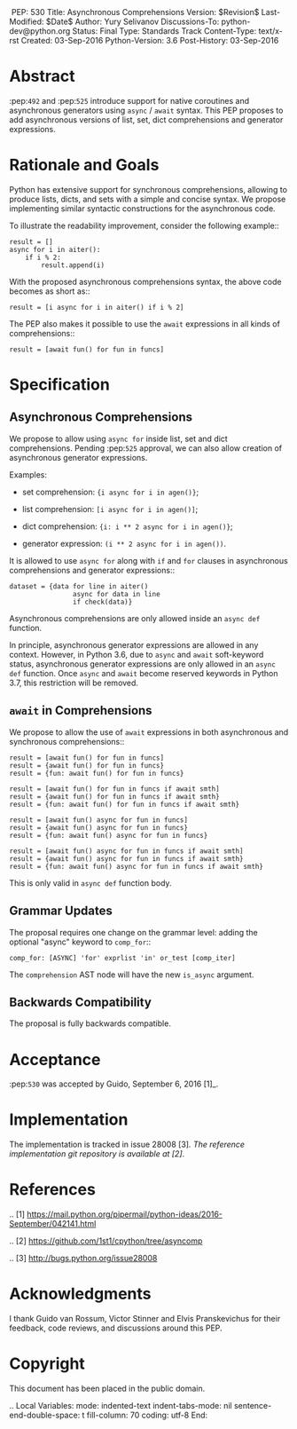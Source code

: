 <img src="https://s3.amazonaws.com/alx-intranet.hbtn.io/uploads/medias/2019/12/ee85b9f67c384e29525b.png?X-Amz-Algorithm=AWS4-HMAC-SHA256&amp;X-Amz-Credential=AKIARDDGGGOUSBVO6H7D%2F20240323%2Fus-east-1%2Fs3%2Faws4_request&amp;X-Amz-Date=20240323T014525Z&amp;X-Amz-Expires=86400&amp;X-Amz-SignedHeaders=host&amp;X-Amz-Signature=45482f1bbd9752454f7db81429be0c9db1bcb26813b2b45cacb04814c77f016b" alt="" loading="lazy" style="">
PEP: 530
Title: Asynchronous Comprehensions
Version: $Revision$
Last-Modified: $Date$
Author: Yury Selivanov <yury@edgedb.com>
Discussions-To: python-dev@python.org
Status: Final
Type: Standards Track
Content-Type: text/x-rst
Created: 03-Sep-2016
Python-Version: 3.6
Post-History: 03-Sep-2016


Abstract
========

:pep:`492` and :pep:`525` introduce support for native coroutines and
asynchronous generators using ``async`` / ``await`` syntax.  This PEP
proposes to add asynchronous versions of list, set, dict comprehensions
and generator expressions.


Rationale and Goals
===================

Python has extensive support for synchronous comprehensions, allowing
to produce lists, dicts, and sets with a simple and concise syntax.  We
propose implementing similar syntactic constructions for the
asynchronous code.

To illustrate the readability improvement, consider the following
example::

    result = []
    async for i in aiter():
        if i % 2:
            result.append(i)

With the proposed asynchronous comprehensions syntax, the above code
becomes as short as::

    result = [i async for i in aiter() if i % 2]

The PEP also makes it possible to use the ``await`` expressions in
all kinds of comprehensions::

    result = [await fun() for fun in funcs]


Specification
=============

Asynchronous Comprehensions
---------------------------

We propose to allow using ``async for`` inside list, set and dict
comprehensions.  Pending :pep:`525` approval, we can also allow creation
of asynchronous generator expressions.

Examples:

* set comprehension: ``{i async for i in agen()}``;

* list comprehension: ``[i async for i in agen()]``;

* dict comprehension: ``{i: i ** 2 async for i in agen()}``;

* generator expression: ``(i ** 2 async for i in agen())``.

It is allowed to use ``async for`` along with  ``if`` and ``for``
clauses in asynchronous comprehensions and generator expressions::

    dataset = {data for line in aiter()
                    async for data in line
                    if check(data)}

Asynchronous comprehensions are only allowed inside an ``async def``
function.

In principle, asynchronous generator expressions are allowed in
any context.  However, in Python 3.6, due to ``async`` and ``await``
soft-keyword status, asynchronous generator expressions are only
allowed in an ``async def`` function.  Once ``async`` and ``await``
become reserved keywords in Python 3.7, this restriction will be
removed.


``await`` in Comprehensions
---------------------------

We propose to allow the use of ``await`` expressions in both
asynchronous and synchronous comprehensions::

    result = [await fun() for fun in funcs]
    result = {await fun() for fun in funcs}
    result = {fun: await fun() for fun in funcs}

    result = [await fun() for fun in funcs if await smth]
    result = {await fun() for fun in funcs if await smth}
    result = {fun: await fun() for fun in funcs if await smth}

    result = [await fun() async for fun in funcs]
    result = {await fun() async for fun in funcs}
    result = {fun: await fun() async for fun in funcs}

    result = [await fun() async for fun in funcs if await smth]
    result = {await fun() async for fun in funcs if await smth}
    result = {fun: await fun() async for fun in funcs if await smth}

This is only valid in ``async def`` function body.


Grammar Updates
---------------

The proposal requires one change on the grammar level: adding the
optional "async" keyword to ``comp_for``::

    comp_for: [ASYNC] 'for' exprlist 'in' or_test [comp_iter]

The ``comprehension`` AST node will have the new ``is_async`` argument.


Backwards Compatibility
-----------------------

The proposal is fully backwards compatible.


Acceptance
==========

:pep:`530` was accepted by Guido, September 6, 2016 [1]_.


Implementation
==============

The implementation is tracked in issue 28008 [3]_.  The reference
implementation git repository is available at [2]_.


References
==========

.. [1] https://mail.python.org/pipermail/python-ideas/2016-September/042141.html

.. [2] https://github.com/1st1/cpython/tree/asyncomp

.. [3] http://bugs.python.org/issue28008


Acknowledgments
===============

I thank Guido van Rossum, Victor Stinner and Elvis Pranskevichus
for their feedback, code reviews, and discussions around this
PEP.

Copyright
=========

This document has been placed in the public domain.

..
   Local Variables:
   mode: indented-text
   indent-tabs-mode: nil
   sentence-end-double-space: t
   fill-column: 70
   coding: utf-8
   End:
